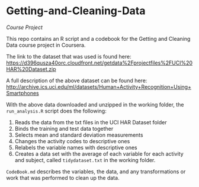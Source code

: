 # Getting-and-Cleaning-Data
*Course Project*

This repo contains an R script and a codebook for the Getting and Cleaning Data course project in Coursera. 

The link to the dataset that was used is found here:
https://d396qusza40orc.cloudfront.net/getdata%2Fprojectfiles%2FUCI%20HAR%20Dataset.zip

A full description of the above dataset can be found here:
http://archive.ics.uci.edu/ml/datasets/Human+Activity+Recognition+Using+Smartphones

With the above data downloaded and unzipped in the working folder, the `run_analysis.R` script does the following:
1. Reads the data from the txt files in the UCI HAR Dataset folder
2. Binds the training and test data together
3. Selects mean and standard deviation measurements
4. Changes the activity codes to descriptive ones
5. Relabels the variable names with descriptive ones
6. Creates a data set with the average of each variable for each activity and subject, called `tidydataset.txt` in the working folder.

`CodeBook.md` describes the variables, the data, and any transformations or work that was performed to clean up the data.
